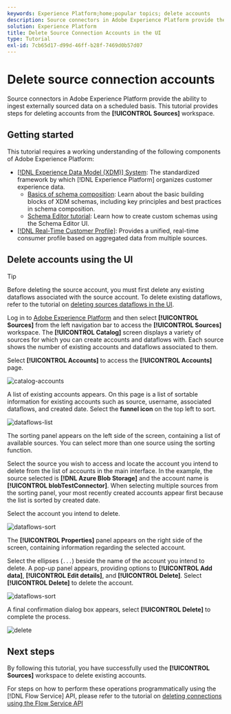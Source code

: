 ```yaml
---
keywords: Experience Platform;home;popular topics; delete accounts
description: Source connectors in Adobe Experience Platform provide the ability to ingest externally sourced data on a scheduled basis. This tutorial provides steps for deleting accounts from the Sources workspace.
solution: Experience Platform
title: Delete Source Connection Accounts in the UI
type: Tutorial
exl-id: 7cb65d17-d99d-46ff-b28f-7469d0b57d07
---
```

# Delete source connection accounts

Source connectors in Adobe Experience Platform provide the ability to ingest externally sourced data on a scheduled basis. This tutorial provides steps for deleting accounts from the **[!UICONTROL Sources]** workspace.

## Getting started

This tutorial requires a working understanding of the following components of Adobe Experience Platform:

- [[!DNL Experience Data Model (XDM)] System](../../../xdm/home.md): The standardized framework by which [!DNL Experience Platform] organizes customer experience data.
  - [Basics of schema composition](../../../xdm/schema/composition.md): Learn about the basic building blocks of XDM schemas, including key principles and best practices in schema composition.
  - [Schema Editor tutorial](../../../xdm/tutorials/create-schema-ui.md): Learn how to create custom schemas using the Schema Editor UI.
- [[!DNL Real-Time Customer Profile]](../../../profile/home.md): Provides a unified, real-time consumer profile based on aggregated data from multiple sources.

## Delete accounts using the UI

>[!TIP]
>
>Before deleting the source account, you must first delete any existing dataflows associated with the source account. To delete existing dataflows, refer to the tutorial on [deleting sources dataflows in the UI](./delete.md).

Log in to [Adobe Experience Platform](https://platform.adobe.com) and then select **[!UICONTROL Sources]** from the left navigation bar to access the **[!UICONTROL Sources]** workspace. The **[!UICONTROL Catalog]** screen displays a variety of sources for which you can create accounts and dataflows with. Each source shows the number of existing accounts and dataflows associated to them.

Select **[!UICONTROL Accounts]** to access the **[!UICONTROL Accounts]** page.

![catalog-accounts](../../images/tutorials/delete-accounts/catalog.png)

A list of existing accounts appears. On this page is a list of sortable information for existing accounts such as source, username, associated dataflows, and created date. Select the **funnel icon** on the top left to sort.

![dataflows-list](../../images/tutorials/delete-accounts/accounts.png)

The sorting panel appears on the left side of the screen, containing a list of available sources. You can select more than one source using the sorting function.

Select the source you wish to access and locate the account you intend to delete from the list of accounts in the main interface. In the example, the source selected is **[!DNL Azure Blob Storage]** and the account name is **[!UICONTROL blobTestConnector]**. When selecting multiple sources from the sorting panel, your most recently created accounts appear first because the list is sorted by created date.

Select the account you intend to delete.

![dataflows-sort](../../images/tutorials/delete-accounts/sort.png)

The **[!UICONTROL Properties]** panel appears on the right side of the screen, containing information regarding the selected account.

Select the ellipses (`...`) beside the name of the account you intend to delete. A pop-up panel appears, providing options to **[!UICONTROL Add data]**, **[!UICONTROL Edit details]**, and **[!UICONTROL Delete]**. Select **[!UICONTROL Delete]** to delete the account.

![dataflows-sort](../../images/tutorials/delete-accounts/delete.png)

A final confirmation dialog box appears, select **[!UICONTROL Delete]** to complete the process.

![delete](../../images/tutorials/delete-accounts/confirm.png)

## Next steps

By following this tutorial, you have successfully used the **[!UICONTROL Sources]** workspace to delete existing accounts.

For steps on how to perform these operations programmatically using the [!DNL Flow Service] API, please refer to the tutorial on [deleting connections using the Flow Service API](../../tutorials/api/delete.md)
